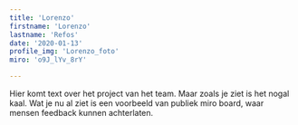 ```yaml
---
title: 'Lorenzo'
firstname: 'Lorenzo'
lastname: 'Refos'
date: '2020-01-13'
profile_img: 'Lorenzo_foto'
miro: 'o9J_lYv_8rY'

---
```


Hier komt text over het project van het team. Maar zoals je ziet is het nogal kaal. Wat je nu al ziet is een voorbeeld van publiek miro board, waar mensen feedback kunnen achterlaten.
